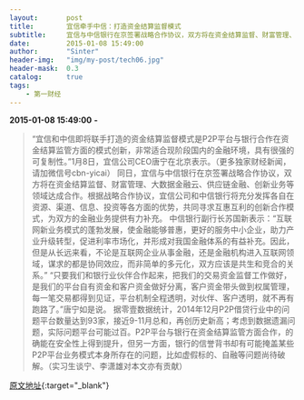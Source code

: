 ```yaml
---
layout:       post
title:        宜信牵手中信：打造资金结算监督模式
subtitle:     宜信与中信银行在京签署战略合作协议，双方将在资金结算监督、财富管理、大数据金融云、供应链金融、创新业务等领域达成合作。
date:         2015-01-08 15:49:00
author:       "Sinter"
header-img:   "img/my-post/tech06.jpg"
header-mask:  0.3
catalog:      true
tags:
    - 第一财经
---
```


**2015-01-08 15:49:00**  **-**

> “宜信和中信即将联手打造的资金结算监督模式是P2P平台与银行合作在资金结算监管方面的模式创新，非常适合现阶段国内的金融环境，具有很强的可复制性。”1月8日，宜信公司CEO唐宁在北京表示。（更多独家财经新闻，请加微信号cbn-yicai）
同日，宜信与中信银行在京签署战略合作协议，双方将在资金结算监督、财富管理、大数据金融云、供应链金融、创新业务等领域达成合作。根据战略合作协议，宜信公司和中信银行将充分发挥各自在资源、渠道、信息、投资等各方面的优势，共同寻求互惠互利的创新合作模式，为双方的金融业务提供有力补充。
中信银行副行长苏国新表示：“互联网新业务模式的蓬勃发展，使金融能够普惠，更好的服务中小企业，助力产业升级转型，促进利率市场化，并形成对我国金融体系的有益补充。因此，但是从长远来看，不论是互联网企业从事金融，还是金融机构进入互联网领域，谋求的都是协同效应，而非简单的多元化，双方应该是共生和竞合的关系。”
“只要我们和银行业伙伴合作起来，把我们的交易资金监督工作做好，是我们的平台自有资金和客户资金做好分离，客户资金带头做到权属管理，每一笔交易都得到见证，平台机制全程透明，对伙伴、客户透明，就不再有跑路了。”唐宁如是说。
据零壹数据统计，2014年12月P2P借贷行业中的问题平台数量达到93家，接近9-11月总和，再创历史新高；考虑到数据遗漏问题，实际问题平台可能过百。P2P平台与银行在资金结算监管方面合作，的确能在安全性上得到提升，但另一方面，银行的信誉背书却有可能掩盖某些P2P平台业务模式本身所存在的问题，比如虚假标的、自融等问题尚待破解。（实习生谈宁、李潇雄对本文亦有贡献）

[原文地址](http://www.yicai.com/news/4061320.html){:target="_blank"}


